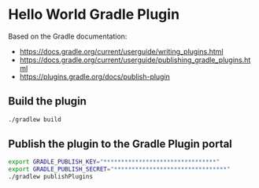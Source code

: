# Hello World Gradle Plugin

Based on the Gradle documentation:
- https://docs.gradle.org/current/userguide/writing_plugins.html
- https://docs.gradle.org/current/userguide/publishing_gradle_plugins.html
- https://plugins.gradle.org/docs/publish-plugin

## Build the plugin

```bash
./gradlew build
```

## Publish the plugin to the Gradle Plugin portal

```bash
export GRADLE_PUBLISH_KEY="********************************"
export GRADLE_PUBLISH_SECRET="********************************"
./gradlew publishPlugins
```

